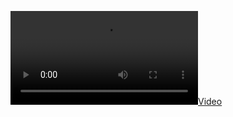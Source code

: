 
[![](https://github.com/smnnlt/c3dr/raw/refs/heads/main/video/example.mp4)](https://github.com/smnnlt/c3dr/raw/refs/heads/main/video/example.mp4)
